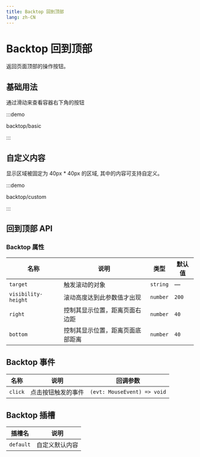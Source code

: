 ```yaml
---
title: Backtop 回到顶部
lang: zh-CN
---
```


# Backtop 回到顶部

返回页面顶部的操作按钮。

## 基础用法

通过滑动来查看容器右下角的按钮

:::demo

backtop/basic

:::

## 自定义内容

显示区域被固定为 40px \* 40px 的区域, 其中的内容可支持自定义。

:::demo

backtop/custom

:::

## 回到顶部 API

### Backtop 属性

| 名称                | 说明                             | 类型     | 默认值 |
| ------------------- | -------------------------------- | -------- | ------ |
| `target`            | 触发滚动的对象                   | `string` | —      |
| `visibility-height` | 滚动高度达到此参数值才出现       | `number` | `200`  |
| `right`             | 控制其显示位置，距离页面右边距   | `number` | `40`   |
| `bottom`            | 控制其显示位置，距离页面底部距离 | `number` | `40`   |

## Backtop 事件

| 名称    | 说明               | 回调参数                    |
| ------- | ------------------ | --------------------------- |
| `click` | 点击按钮触发的事件 | `(evt: MouseEvent) => void` |

## Backtop 插槽

| 插槽名    | 说明           |
| --------- | -------------- |
| `default` | 自定义默认内容 |

